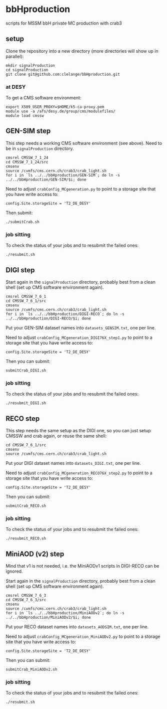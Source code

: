 # bbHproduction
scripts for MSSM bbH private MC production with crab3

## setup

Clone the repository into a new directory (more directories will show up in parallel):
```
mkdir signalProduction
cd signalProduction
git clone git@github.com:clelange/bbHproduction.git
```

### at DESY

To get a CMS software environment:

```
export X509_USER_PROXY=$HOME/k5-ca-proxy.pem
module use -a /afs/desy.de/group/cms/modulefiles/
module load cmssw
```

## GEN-SIM step

This step needs a working CMS software environment (see above). Need to be in ```signalProduction``` directory.

```
cmsrel CMSSW_7_1_24
cd CMSSW_7_1_24/src
cmsenv
source /cvmfs/cms.cern.ch/crab3/crab_light.sh
for i in `ls ../../bbHproduction/GEN-SIM`; do ln -s ../../bbHproduction/GEN-SIM/$i; done
```

Need to adjust ```crabConfig_MCgeneration.py``` to point to a storage site that you have write access to:
```
config.Site.storageSite = 'T2_DE_DESY'
```

Then submit:
```
./submitCrab.sh
```

### job sitting

To check the status of your jobs and to resubmit the failed ones:
```
./resubmit.sh
```

## DIGI step

Start again in the ```signalProduction``` directory, probably best from a clean shell (set up CMS software environment again).


```
cmsrel CMSSW_7_6_1
cd CMSSW_7_6_1/src
cmsenv
source /cvmfs/cms.cern.ch/crab3/crab_light.sh
for i in `ls ../../bbHproduction/DIGI-RECO`; do ln -s ../../bbHproduction/DIGI-RECO/$i; done
```

Put your GEN-SIM dataset names into ```datasets_GENSIM.txt```, one per line.

Need to adjust ```crabConfig_MCgeneration_DIGI76X_step1.py``` to point to a storage site that you have write access to:
```
config.Site.storageSite = 'T2_DE_DESY'
```

Then you can submit:
```
submitCrab_DIGI.sh
```

### job sitting

To check the status of your jobs and to resubmit the failed ones:
```
./resubmit_DIGI.sh
```

## RECO step

This step needs the same setup as the DIGI one, so you can just setup CMSSW and crab again, or reuse the same shell:

```
cd CMSSW_7_6_1/src
cmsenv
source /cvmfs/cms.cern.ch/crab3/crab_light.sh
```

Put your DIGI dataset names into ```datasets_DIGI.txt```, one per line.

Need to adjust ```crabConfig_MCgeneration_RECO76X_step2.py``` to point to a storage site that you have write access to:
```
config.Site.storageSite = 'T2_DE_DESY'
```

Then you can submit:
```
submitCrab_RECO.sh
```

### job sitting

To check the status of your jobs and to resubmit the failed ones:
```
./resubmit_RECO.sh
```

## MiniAOD (v2) step

Mind that v1 is not needed, i.e. the MiniAODv1 scripts in DIGI-RECO can be ignored.

Start again in the ```signalProduction``` directory, probably best from a clean shell (set up CMS software environment again).


```
cmsrel CMSSW_7_6_3
cd CMSSW_7_6_3/src
cmsenv
source /cvmfs/cms.cern.ch/crab3/crab_light.sh
for i in `ls ../../bbHproduction/MiniAODv2`; do ln -s ../../bbHproduction/MiniAODv2/$i; done
```

Put your RECO dataset names into ```datasets_AODSIM.txt```, one per line.

Need to adjust ```crabConfig_MCgeneration_MiniAODv2.py``` to point to a storage site that you have write access to:
```
config.Site.storageSite = 'T2_DE_DESY'
```

Then you can submit:
```
submitCrab_MiniAODv2.sh
```

### job sitting

To check the status of your jobs and to resubmit the failed ones:
```
./resubmit.sh
```
